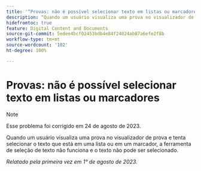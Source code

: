 ```yaml
---
title: '“Provas: não é possível selecionar texto em listas ou marcadores”'
description: “Quando um usuário visualiza uma prova no visualizador de prova e tenta selecionar o texto que está em uma lista ou em um marcador, a ferramenta de seleção de texto não funciona e o texto não pode ser selecionado.”
hidefromtoc: true
feature: Digital Content and Documents
source-git-commit: 5edee4bcf02453bdb4e84f24024ab87a6efe2f8b
workflow-type: tm+mt
source-wordcount: '102'
ht-degree: 100%

---
```



# Provas: não é possível selecionar texto em listas ou marcadores

<!--WF and WFP TOCs-->

>[!NOTE]
>
>Esse problema foi corrigido em 24 de agosto de 2023.

Quando um usuário visualiza uma prova no visualizador de prova e tenta selecionar o texto que está em uma lista ou em um marcador, a ferramenta de seleção de texto não funciona e o texto não pode ser selecionado.

_Relatado pela primeira vez em 1° de agosto de 2023._

